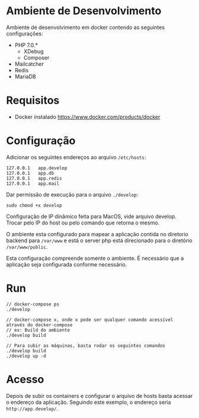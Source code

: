 # Ambiente de Desenvolvimento

Ambiente de desenvolvimento em docker contendo as seguintes configurações:

- PHP 7.0.*
  - XDebug
  - Composer
- Mailcatcher
- Redis
- MariaDB

# Requisitos

- Docker instalado https://www.docker.com/products/docker

# Configuração

Adicionar os seguintes endereços ao arquivo `/etc/hosts`:

```
127.0.0.1   app.develop
127.0.0.1   app.db
127.0.0.1   app.redis
127.0.0.1   app.mail
```

Dar permissão de execução para o arquivo `./develop`:

```
sudo chmod +x develop
```

Configuração de IP dinâmico feita para MacOS, vide arquivo develop. Trocar pelo IP do host ou pelo comando que retorna o mesmo.

O ambiente esta configurado para mapear a aplicação contida no diretorio backend para `/var/www` e está o server php está direcionado para o diretório `/var/www/public`.

Esta configuração compreende somente o ambiente. É necessário que a aplicação seja configurada conforme necessário.

# Run

```
// docker-compose ps
./develop

// docker-compose x, onde x pode ser qualquer comando acessível através do docker-compose
// ex: Build do ambiente
./develop build

// Para subir as máquinas, basta rodar os seguintes comandos
./develop build
./develop up -d
```

# Acesso

Depois de subir os containers e configurar o arquivo de hosts basta acessar o endereço da aplicação. Seguindo este exemplo, o endereço seria `http://app.develop/`.
